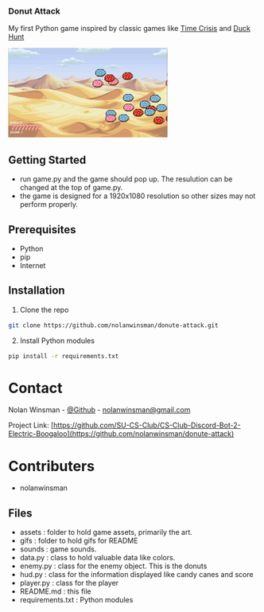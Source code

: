 ### Donut Attack

My first Python game inspired by classic games like [Time Crisis](https://www.youtube.com/watch?v=PBHirD7kEVE) and [Duck Hunt](https://www.youtube.com/watch?v=J3sfsP9W048)

![](gifs/gameplay.gif)

## Getting Started

- run game.py and the game should pop up. The resulution can be changed at the top of game.py.
- the game is designed for a 1920x1080 resolution so other sizes may not perform properly.

## Prerequisites

* Python
* pip
* Internet

## Installation

1. Clone the repo
```sh
git clone https://github.com/nolanwinsman/donute-attack.git
```
2. Install Python modules
```sh
pip install -r requirements.txt
```

# Contact

Nolan Winsman - [@Github](https://github.com/nolanwinsman) - nolanwinsman@gmail.com

Project Link: [https://github.com/SU-CS-Club/CS-Club-Discord-Bot-2-Electric-Boogaloo](https://github.com/nolanwinsman/donute-attack)

# Contributers
- nolanwinsman

## Files

- assets : folder to hold game assets, primarily the art.
- gifs : folder to hold gifs for README
- sounds : game sounds.
- data.py : class to hold valuable data like colors.
- enemy.py : class for the enemy object. This is the donuts
- hud.py : class for the information displayed like candy canes and score
- player.py : class for the player
- README.md : this file
- requirements.txt : Python modules

